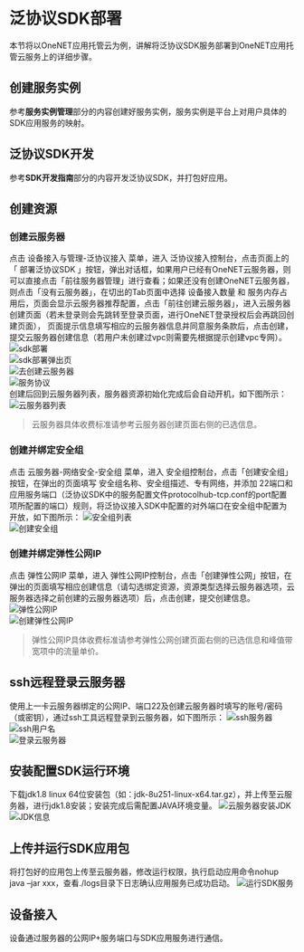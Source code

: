 # 泛协议SDK部署
本节将以OneNET应用托管云为例，讲解将泛协议SDK服务部署到OneNET应用托管云服务上的详细步骤。
## 创建服务实例
参考**服务实例管理**部分的内容创建好服务实例，服务实例是平台上对用户具体的SDK应用服务的映射。

## 泛协议SDK开发
参考**SDK开发指南**部分的内容开发泛协议SDK，并打包好应用。

## 创建资源
### 创建云服务器
  点击 设备接入与管理-泛协议接入 菜单，进入 泛协议接入控制台，点击页面上的「 部署泛协议SDK 」按钮，弹出对话框，如果用户已经有OneNET云服务器，则可以直接点击「前往服务器管理」进行查看；如果还没有创建OneNET云服务器，则点击「没有云服务器」，在切出的Tab页面中选择 设备接入数量 和 服务内存占用后，页面会显示云服务器推荐配置，点击「前往创建云服务器」，进入云服务器创建页面（若未登录则会先跳转至登录页面，进行OneNET登录授权后会再跳回创建页面），
页面提示信息填写相应的云服务器信息并同意服务条款后，点击创建，提交云服务器创建信息（若用户未创建过vpc则需要先根据提示创建vpc专网）。
  ![sdk部署](/subbook/iot_platform/book/device-connect&manager/images/sdk-deploy.png)<br>
  ![sdk部署弹出页](/subbook/iot_platform/book/device-connect&manager/images/sdk-deploy-pop-win.png)<br>
  ![去创建云服务器](/subbook/iot_platform/book/device-connect&manager/images/goto-new-cloud-server.png)<br>
  ![服务协议](/subbook/iot_platform/book/device-connect&manager/images/iaas-service-aggrement.png)<br>
  创建后回到云服务器列表，服务器资源初始化完成后会自动开机，如下图所示：<br>
  ![云服务器列表](/subbook/iot_platform/book/device-connect&manager/images/cloud-server-list.png)<br>
  >云服务器具体收费标准请参考云服务器创建页面右侧的已选信息。
### 创建并绑定安全组
  点击 云服务器-网络安全-安全组 菜单，进入 安全组控制台，点击「创建安全组」按钮，在弹出的页面填写 安全组名称、安全组描述、专有网络，并添加
22端口和应用服务端口（泛协议SDK中的服务配置文件protocolhub-tcp.conf的port配置项所配置的端口）规则，将泛协议接入SDK中配置的对外端口在安全组中配置为开放，如下图所示：
![安全组列表](/subbook/iot_platform/book/device-connect&manager/images/sec-group.png)<br>
![创建安全组](/subbook/iot_platform/book/device-connect&manager/images/new-sec-group.png)<br>

### 创建并绑定弹性公网IP
  点击 弹性公网IP 菜单，进入 弹性公网IP控制台，点击「创建弹性公网」按钮，在弹出的页面填写相应创建信息（请勾选绑定资源，资源类型选择云服务器选项，云服务器选择之前创建的云服务器选项）后，点击创建，提交创建信息。
  ![弹性公网IP](/subbook/iot_platform/book/device-connect&manager/images/eip.png)<br>
  ![创建弹性公网IP](/subbook/iot_platform/book/device-connect&manager/images/new-eip.png)<br>
  >弹性公网IP具体收费标准请参考弹性公网创建页面右侧的已选信息和峰值带宽项中的流量单价。

## ssh远程登录云服务器
使用上一卡云服务器绑定的公网IP、端口22及创建云服务器时填写的账号/密码（或密钥），通过ssh工具远程登录到云服务器，如下图所示：
![ssh服务器](/subbook/iot_platform/book/device-connect&manager/images/ssh-host-setting.png)<br>
![ssh用户名](/subbook/iot_platform/book/device-connect&manager/images/ssh-user&pwd.png)<br>
![登录云服务器](/subbook/iot_platform/book/device-connect&manager/images/ssh-terminal.png)<br>

## 安装配置SDK运行环境
下载jdk1.8 linux 64位安装包（如：jdk-8u251-linux-x64.tar.gz），并上传至云服务器，进行jdk1.8安装；安装完成后需配置JAVA环境变量。
![云服务器安装JDK](/subbook/iot_platform/book/device-connect&manager/images/ssh-jdk-install.png)<br>
![JDK信息](/subbook/iot_platform/book/device-connect&manager/images/ssh-jdk-info.png)<br>
## 上传并运行SDK应用包
将打包好的应用包上传至云服务器，修改运行权限，执行启动应用命令nohup java –jar xxx，查看./logs目录下日志确认应用服务已成功启动。
![运行SDK服务](/subbook/iot_platform/book/device-connect&manager/images/ssh-run-sdk.png)<br>
## 设备接入
设备通过服务器的公网IP+服务端口与SDK应用服务进行通信。